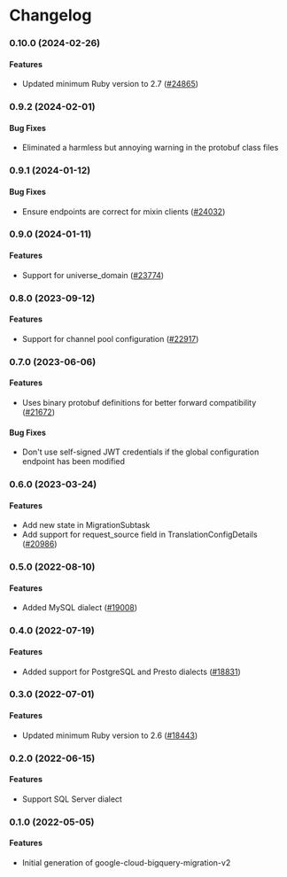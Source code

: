 # Changelog

### 0.10.0 (2024-02-26)

#### Features

* Updated minimum Ruby version to 2.7 ([#24865](https://github.com/googleapis/google-cloud-ruby/issues/24865)) 

### 0.9.2 (2024-02-01)

#### Bug Fixes

* Eliminated a harmless but annoying warning in the protobuf class files 

### 0.9.1 (2024-01-12)

#### Bug Fixes

* Ensure endpoints are correct for mixin clients ([#24032](https://github.com/googleapis/google-cloud-ruby/issues/24032)) 

### 0.9.0 (2024-01-11)

#### Features

* Support for universe_domain ([#23774](https://github.com/googleapis/google-cloud-ruby/issues/23774)) 

### 0.8.0 (2023-09-12)

#### Features

* Support for channel pool configuration ([#22917](https://github.com/googleapis/google-cloud-ruby/issues/22917)) 

### 0.7.0 (2023-06-06)

#### Features

* Uses binary protobuf definitions for better forward compatibility ([#21672](https://github.com/googleapis/google-cloud-ruby/issues/21672)) 
#### Bug Fixes

* Don't use self-signed JWT credentials if the global configuration endpoint has been modified 

### 0.6.0 (2023-03-24)

#### Features

* Add new state in MigrationSubtask 
* Add support for request_source field in TranslationConfigDetails ([#20986](https://github.com/googleapis/google-cloud-ruby/issues/20986)) 

### 0.5.0 (2022-08-10)

#### Features

* Added MySQL dialect ([#19008](https://github.com/googleapis/google-cloud-ruby/issues/19008)) 

### 0.4.0 (2022-07-19)

#### Features

* Added support for PostgreSQL and Presto dialects ([#18831](https://github.com/googleapis/google-cloud-ruby/issues/18831)) 

### 0.3.0 (2022-07-01)

#### Features

* Updated minimum Ruby version to 2.6 ([#18443](https://github.com/googleapis/google-cloud-ruby/issues/18443)) 

### 0.2.0 (2022-06-15)

#### Features

* Support SQL Server dialect

### 0.1.0 (2022-05-05)

#### Features

* Initial generation of google-cloud-bigquery-migration-v2
